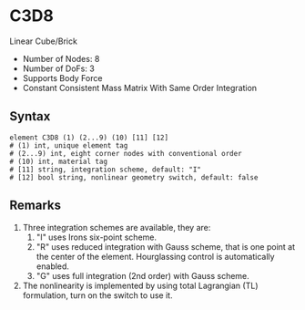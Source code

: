 # C3D8

Linear Cube/Brick

* Number of Nodes: 8
* Number of DoFs: 3
* Supports Body Force
* Constant Consistent Mass Matrix With Same Order Integration

## Syntax

```
element C3D8 (1) (2...9) (10) [11] [12]
# (1) int, unique element tag
# (2...9) int, eight corner nodes with conventional order
# (10) int, material tag
# [11] string, integration scheme, default: "I"
# [12] bool string, nonlinear geometry switch, default: false
```

## Remarks

1. Three integration schemes are available, they are:
   1. "I" uses Irons six-point scheme.
   2. "R" uses reduced integration with Gauss scheme, that is one point at the center of the element. Hourglassing control is automatically enabled.
   3. "G" uses full integration (2nd order) with Gauss scheme.
2. The nonlinearity is implemented by using total Lagrangian (TL) formulation, turn on the switch to use it.
